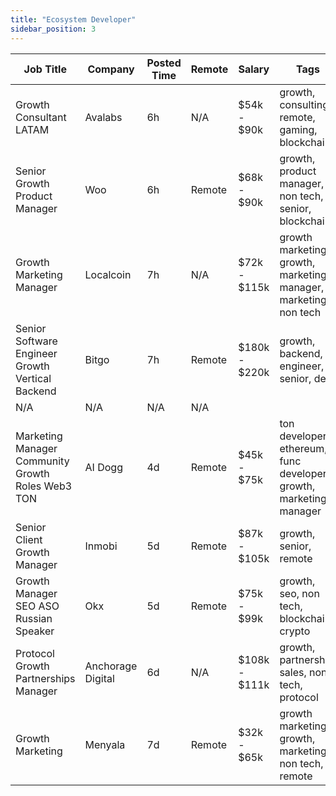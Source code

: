 ```yaml
---
title: "Ecosystem Developer"
sidebar_position: 3
---
```


| Job Title | Company | Posted Time | Remote | Salary | Tags | Apply Link |
|-----------|---------|-------------|--------|--------|------|------------|
| Growth Consultant LATAM | Avalabs | 6h | N/A | $54k - $90k | growth, consulting, remote, gaming, blockchain | [Apply](https://web3.career/growth-consultant-latam-avalabs/80818) |
| Senior Growth Product Manager | Woo | 6h | Remote | $68k - $90k | growth, product manager, non tech, senior, blockchain | [Apply](https://web3.career/senior-growth-product-manager-woo/95664) |
| Growth Marketing Manager | Localcoin | 7h | N/A | $72k - $115k | growth marketing, growth, marketing manager, marketing, non tech | [Apply](https://web3.career/growth-marketing-manager-localcoin/77971) |
| Senior Software Engineer Growth Vertical Backend | Bitgo | 7h | Remote | $180k - $220k | growth, backend, engineer, senior, dev | [Apply](https://web3.career/senior-software-engineer-growth-vertical-backend-bitgo/119481) |
| N/A | N/A | N/A | N/A |  |  | [Apply](https://web3.career/metana) |
| Marketing Manager Community Growth Roles Web3 TON | AI Dogg | 4d | Remote | $45k - $75k | ton developer, ethereum, func developer, growth, marketing manager | [Apply](https://web3.career/marketing-manager-community-growth-roles-web3-ton-aidogg/117369) |
| Senior Client Growth Manager | Inmobi | 5d | Remote | $87k - $105k | growth, senior, remote | [Apply](https://web3.career/senior-client-growth-manager-inmobi/115852) |
| Growth Manager SEO ASO Russian Speaker | Okx | 5d | Remote | $75k - $99k | growth, seo, non tech, blockchain, crypto | [Apply](https://web3.career/growth-manager-seo-aso-russian-speaker-okx/115696) |
| Protocol Growth Partnerships Manager | Anchorage Digital | 6d | N/A | $108k - $111k | growth, partnership, sales, non tech, protocol | [Apply](https://web3.career/protocol-growth-partnerships-manager-anchorage/115026) |
| Growth Marketing | Menyala | 7d | Remote | $32k - $65k | growth marketing, growth, marketing, non tech, remote | [Apply](https://web3.career/growth-marketing-menyala/114228) |
